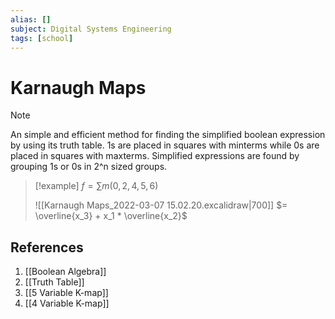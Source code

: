 ```yaml
---
alias: []
subject: Digital Systems Engineering
tags: [school]
---
```

# Karnaugh Maps

> [!note]
> An simple and efficient method for finding the simplified boolean expression by using its truth table. 1s are placed in squares with minterms while 0s are placed in squares with maxterms. Simplified expressions are found by grouping 1s or 0s in 2^n sized groups.

> [!example]
> $f = \sum m(0, 2, 4, 5, 6)$
> 
> ![[Karnaugh Maps_2022-03-07 15.02.20.excalidraw|700]]
> $= \overline{x_3} + x_1 * \overline{x_2}$

## References
1. [[Boolean Algebra]]
2. [[Truth Table]]
3. [[5 Variable K-map]]
4. [[4 Variable K-map]]